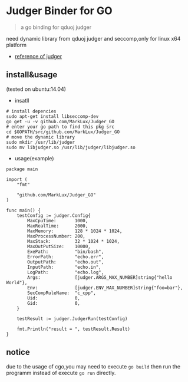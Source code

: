 # Judger Binder for GO

> a go binding for qduoj judger

need dynamic library from qduoj judger and seccomp,only for linux x64 platform

* [reference of judger](https://github.com/QingdaoU/Judger)

## install&usage

(tested on ubuntu:14.04)

* insatll

```
# install depencies
sudo apt-get install libseccomp-dev
go get -u -v github.com/MarkLux/Judger_GO
# enter your go path to find this pkg src
cd $GOPATH/src/github.com/MarkLux/Judger_GO
# move the dynamic library
sudo mkdir /usr/lib/judger
sudo mv libjudger.so /usr/lib/judger/libjudger.so
```

* usage(example)

```
package main

import (
	"fmt"

	"github.com/MarkLux/Judger_GO"
)

func main() {
	testConfig := judger.Config{
		MaxCpuTime:       1000,
		MaxRealTime:      2000,
		MaxMemory:        128 * 1024 * 1024,
		MaxProcessNumber: 200,
		MaxStack:         32 * 1024 * 1024,
		MaxOutPutSize:    10000,
		ExePath:          "bin/bash",
		ErrorPath:        "echo.err",
		OutputPath:       "echo.out",
		InputPath:        "echo.in",
		LogPath:          "echo.log",
		Args:             [judger.ARGS_MAX_NUMBER]string{"hello World"},
		Env:              [judger.ENV_MAX_NUMBER]string{"foo=bar"},
		SecCompRuleName:  "c_cpp",
		Uid:              0,
		Gid:              0,
	}

	testResult := judger.JudgerRun(testConfig)

	fmt.Println("result = ", testResult.Result)
}
```

## notice
due to the usage of cgo,you may need to execute `go build` then run the programm instead of execute `go run` directly.